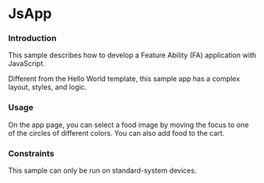 # JsApp

### Introduction

This sample describes how to develop a Feature Ability (FA) application with JavaScript.

Different from the Hello World template, this sample app has a complex layout, styles, and logic.

### Usage

On the app page, you can select a food image by moving the focus to one of the circles of different colors. You can also add food to the cart.

### Constraints

This sample can only be run on standard-system devices.
